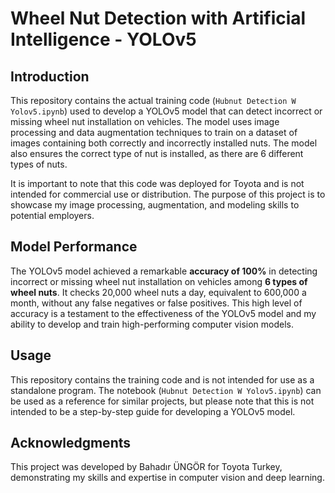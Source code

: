 # Wheel Nut Detection with Artificial Intelligence - YOLOv5

## Introduction
This repository contains the actual training code (`Hubnut Detection W Yolov5.ipynb`) used to develop a YOLOv5 model that can detect incorrect or missing wheel nut installation on vehicles. The model uses image processing and data augmentation techniques to train on a dataset of images containing both correctly and incorrectly installed nuts. The model also ensures the correct type of nut is installed, as there are 6 different types of nuts.

It is important to note that this code was deployed for Toyota and is not intended for commercial use or distribution. The purpose of this project is to showcase my image processing, augmentation, and modeling skills to potential employers.

## Model Performance
The YOLOv5 model achieved a remarkable **accuracy of 100%** in detecting incorrect or missing wheel nut installation on vehicles among **6 types of wheel nuts**. It checks 20,000 wheel nuts a day, equivalent to 600,000 a month, without any false negatives or false positives. This high level of accuracy is a testament to the effectiveness of the YOLOv5 model and my ability to develop and train high-performing computer vision models.

## Usage
This repository contains the training code and is not intended for use as a standalone program. The notebook (`Hubnut Detection W Yolov5.ipynb`) can be used as a reference for similar projects, but please note that this is not intended to be a step-by-step guide for developing a YOLOv5 model.

## Acknowledgments
This project was developed by Bahadır ÜNGÖR for Toyota Turkey, demonstrating my skills and expertise in computer vision and deep learning.
